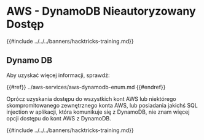 # AWS - DynamoDB Nieautoryzowany Dostęp

{{#include ../../../banners/hacktricks-training.md}}

## Dynamo DB

Aby uzyskać więcej informacji, sprawdź:

{{#ref}}
../aws-services/aws-dynamodb-enum.md
{{#endref}}

Oprócz uzyskania dostępu do wszystkich kont AWS lub niektórego skompromitowanego zewnętrznego konta AWS, lub posiadania jakichś SQL injection w aplikacji, która komunikuje się z DynamoDB, nie znam więcej opcji dostępu do kont AWS z DynamoDB.

{{#include ../../../banners/hacktricks-training.md}}
